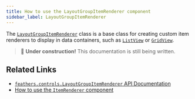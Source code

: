 ```yaml
---
title: How to use the LayoutGroupItemRenderer component
sidebar_label: LayoutGroupItemRenderer
---
```


The [`LayoutGroupItemRenderer`](https://api.feathersui.com/current/feathers/controls/dataRenderers/LayoutGroupItemRenderer.html) class is a base class for creating custom item renderers to display in data containers, such as [`ListView`](./list-view.md) or [`GridView`](./grid-view.md).

> 🚧 **Under construction!** This documentation is still being written.

## Related Links

- [`feathers.controls.LayoutGroupItemRenderer` API Documentation](https://api.feathersui.com/current/feathers/controls/dataRenderers/LayoutGroupItemRenderer.html)
- [How to use the `ItemRenderer` component](./item-renderer.md)
